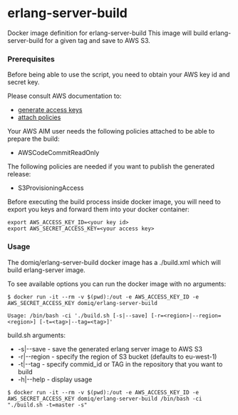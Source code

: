 # erlang-server-build

Docker image definition for erlang-server-build
This image will build erlang-server-build for a given tag and save to AWS S3.

### Prerequisites

Before being able to use the script, you need to obtain your AWS key id and secret key.

Please consult AWS documentation to:
  * [generate access keys](http://docs.aws.amazon.com/IAM/latest/UserGuide/id_credentials_access-keys.html)
  * [attach policies](http://docs.aws.amazon.com/IAM/latest/UserGuide/access_policies_manage.html)

Your AWS AIM user needs the following policies attached to be able to prepare the build:
  * AWSCodeCommitReadOnly

The following policies are needed if you want to publish the generated release:
  * S3ProvisioningAccess

Before executing the build process inside docker image, you will need to export you keys and forward them into your docker container:

```shell
export AWS_ACCESS_KEY_ID=<your key id>
export AWS_SECRET_ACCESS_KEY=<your access key>
```

### Usage

The domiq/erlang-server-build docker image has a ./build.xml which will build erlang-server image.

To see available options you can run the docker image with no arguments:

```shell
$ docker run -it --rm -v $(pwd):/out -e AWS_ACCESS_KEY_ID -e AWS_SECRET_ACCESS_KEY domiq/erlang-server-build

Usage: /bin/bash -ci './build.sh [-s|--save] [-r=<region>|--region=<region>] [-t=<tag>|--tag=<tag>]'
```

build.sh arguments:
  * -s|--save   - save the generated erlang server image to AWS S3
  * -r|--region - specify the region of S3 bucket (defaults to eu-west-1)
  * -t|--tag    - specify commid_id or TAG in the repository that you want to build
  * -h|--help   - display usage



```shell
$ docker run -it --rm -v $(pwd):/out -e AWS_ACCESS_KEY_ID -e AWS_SECRET_ACCESS_KEY domiq/erlang-server-build /bin/bash -ci "./build.sh -t=master -s"
```

